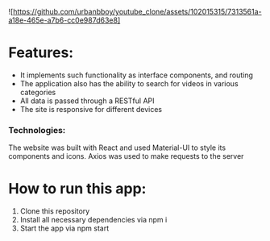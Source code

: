  ![https://github.com/urbanbboy/youtube_clone/assets/102015315/7313561a-a18e-465e-a7b6-cc0e987d63e8]
 
# Features:

* It implements such functionality as interface components, and routing 
* The application also has the ability to search for videos in various categories
* All data is passed through a RESTful API 
* The site is responsive for different devices


### Technologies: 
The website was built with React and used Material-UI to style its components and
icons. Axios was used to make requests to the server

# How to run this app:

1. Clone this repository
2. Install all necessary dependencies via npm i
3. Start the app via npm start
